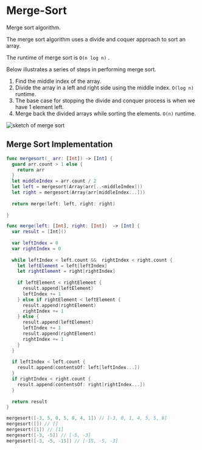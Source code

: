 # Merge-Sort

Merge sort algorithm.

The merge sort algorithm uses a divide and coquer approach to sort an array. 

The runtime of merge sort is `O(n log n)` .

Below illustrates a series of steps in performing merge sort. 

1. Find the middle index of the array.
2. Divide the array in a left and right side using the middle index. `O(log n)` runtime. 
3. The base case for stopping the divide and conquer process is when we have 1 element left. 
4. Merge back the divided arrays while sorting the elements. `O(n)` runtime. 

![sketch of merge sort](https://user-images.githubusercontent.com/1819208/97173227-98a53900-1766-11eb-9d01-cb9842ae88a6.jpg)


## Merge Sort Implementation 

```swift 
func mergesort(_ arr: [Int]) -> [Int] {
  guard arr.count > 1 else {
    return arr
  }
  let middleIndex = arr.count / 2
  let left = mergesort(Array(arr[..<middleIndex]))
  let right = mergesort(Array(arr[middleIndex...]))
  
  return merge(left: left, right: right)
  
}

func merge(left: [Int], right: [Int])  -> [Int] {
  var result = [Int]()
  
  var leftIndex = 0
  var rightIndex = 0
  
  while leftIndex < left.count &&  rightIndex < right.count {
    let leftElement = left[leftIndex]
    let rightElement = right[rightIndex]
    
    if leftElement < rightElement {
      result.append(leftElement)
      leftIndex += 1
    } else if rightElement < leftElement {
      result.append(rightElement)
      rightIndex += 1
    } else {
      result.append(leftElement)
      leftIndex += 1
      result.append(rightElement)
      rightIndex += 1
    }
  }
  
  if leftIndex < left.count {
    result.append(contentsOf: left[leftIndex...])
  }
  if rightIndex < right.count {
    result.append(contentsOf: right[rightIndex...])
  }
  
  return result
}

mergesort([-3, 5, 0, 5, 8, 4, 1]) // [-3, 0, 1, 4, 5, 5, 8]
mergesort([]) // []
mergesort([1]) // [1]
mergesort([-3, -5]) // [-5, -3]
mergesort([-3, -5, -15]) // [-15, -5, -3]
```
